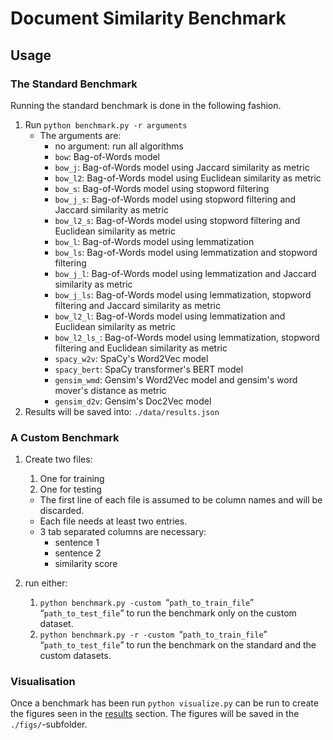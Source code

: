 # Document Similarity Benchmark

## Usage

### The Standard Benchmark

Running the standard benchmark is done in the following fashion.

1.  Run `python benchmark.py -r arguments`
    -   The arguments are:
        -   no argument: run all algorithms
        -   `bow`: Bag-of-Words model
        -   `bow_j`: Bag-of-Words model using Jaccard similarity as metric
        -   `bow_l2`: Bag-of-Words model using Euclidean similarity as metric
        -   `bow_s`: Bag-of-Words model using stopword filtering
        -   `bow_j_s`: Bag-of-Words model using stopword filtering and Jaccard similarity as metric
        -   `bow_l2_s`: Bag-of-Words model using stopword filtering and Euclidean similarity as metric
        -   `bow_l`: Bag-of-Words model using lemmatization
        -   `bow_ls`: Bag-of-Words model using lemmatization and stopword filtering
        -   `bow_j_l`: Bag-of-Words model using lemmatization and Jaccard similarity as metric
        -   `bow_j_ls`: Bag-of-Words model using lemmatization, stopword filtering and Jaccard similarity as metric
        -   `bow_l2_l`: Bag-of-Words model using lemmatization and Euclidean similarity as metric
        -   `bow_l2_ls_`: Bag-of-Words model using lemmatization, stopword filtering and Euclidean similarity as metric
        -   `spacy_w2v`: SpaCy's Word2Vec model
        -   `spacy_bert`: SpaCy transformer's BERT model
        -   `gensim_wmd`: Gensim's Word2Vec model and gensim's word mover's distance as metric
        -   `gensim_d2v`: Gensim's Doc2Vec model
2.  Results will be saved into: `./data/results.json`

### A Custom Benchmark

1.  Create two files:
    1.  One for training
    2.  One for testing

    -   The first line of each file is assumed to be column names and will be discarded.
    -   Each file needs at least two entries.
    -   3 tab separated columns are necessary:
        -   sentence 1
        -   sentence 2
        -   similarity score

2.  run either:
    1.  `python benchmark.py -custom `“`path_to_train_file`”` `“`path_to_test_file`” to run the benchmark only on the custom dataset.
    2.  `python benchmark.py -r -custom `“`path_to_train_file`”` `“`path_to_test_file`” to run the benchmark on the standard and the custom datasets.

### Visualisation

Once a benchmark has been run `python visualize.py` can be run to create the figures seen in the [results](Document_Similarity_Benchmark#Results "wikilink") section. The figures will be saved in the `./figs/`-subfolder.
